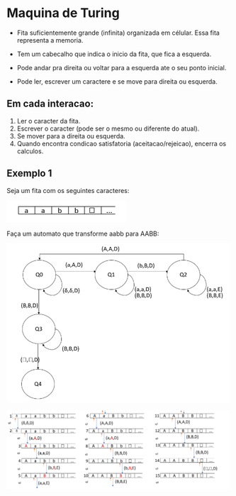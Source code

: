 # Maquina de Turing

- Fita suficientemente grande (infinita) organizada em célular.
Essa fita representa a memoria.

- Tem um cabecalho que indica o inicio da fita, que fica a esquerda.

- Pode andar pra direita ou voltar para a esquerda ate o seu ponto inicial.

- Pode ler, escrever um caractere e se move para direita ou esquerda.

## Em cada interacao:
1. Ler o caracter da fita.
2. Escrever o caracter (pode ser o mesmo ou diferente do atual).
3. Se mover para a direita ou esquerda.
4. Quando encontra condicao satisfatoria (aceitacao/rejeicao), encerra os calculos.


## Exemplo 1

Seja um fita com os seguintes caracteres:

![img_1.png](img_1.png)

Faça um automato que transforme aabb para AABB:

![img.png](img.png)

![img_2.png](img_2.png)

